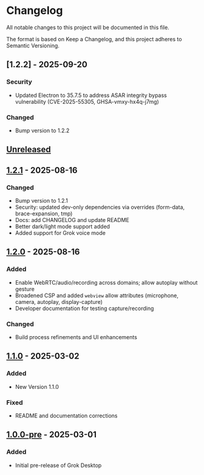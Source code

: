 # Changelog

All notable changes to this project will be documented in this file.

The format is based on Keep a Changelog, and this project adheres to Semantic Versioning.


## [1.2.2] - 2025-09-20

### Security
- Updated Electron to 35.7.5 to address ASAR integrity bypass vulnerability (CVE-2025-55305, GHSA-vmxy-hx4q-j7mg)

### Changed
- Bump version to 1.2.2

## [Unreleased]

## [1.2.1] - 2025-08-16

### Changed
- Bump version to 1.2.1
- Security: updated dev-only dependencies via overrides (form-data, brace-expansion, tmp)
- Docs: add CHANGELOG and update README
- Better dark/light mode support added
- Added support for Grok voice mode

## [1.2.0] - 2025-08-16

### Added
- Enable WebRTC/audio/recording across domains; allow autoplay without gesture
- Broadened CSP and added `webview` allow attributes (microphone, camera, autoplay, display-capture)
- Developer documentation for testing capture/recording

### Changed
- Build process refinements and UI enhancements

## [1.1.0] - 2025-03-02

### Added
- New Version 1.1.0

### Fixed
- README and documentation corrections

## [1.0.0-pre] - 2025-03-01

### Added
- Initial pre-release of Grok Desktop

[Unreleased]: https://github.com/AnRkey/Grok-Desktop/compare/v1.2.1...HEAD
[1.2.1]: https://github.com/AnRkey/Grok-Desktop/releases/tag/v1.2.1
[1.2.0]: https://github.com/AnRkey/Grok-Desktop/releases/tag/v1.2.0
[1.1.0]: https://github.com/AnRkey/Grok-Desktop/releases/tag/v1.1.0
[1.0.0-pre]: https://github.com/AnRkey/Grok-Desktop/releases/tag/v1.0.0-pre


